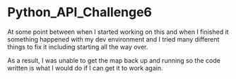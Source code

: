 # Python_API_Challenge6

At some point between when I started working on this and when I finished it something happened with my dev environment and I tried many different things to fix it including starting all the way over. 

As a result, I was unable to get the map back up and running so the code written is what I would do if I can get it to work again. 
